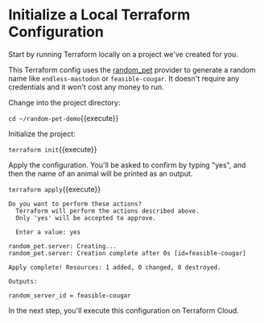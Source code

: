 # Initialize a Local Terraform Configuration

Start by running Terraform locally on a project we've created for you.

This Terraform config uses the [random_pet](https://www.terraform.io/docs/providers/random/r/pet.html) provider to generate a random name like `endless-mastodon` or `feasible-cougar`. It doesn't require any credentials and it won't cost any money to run.

Change into the project directory:

`cd ~/random-pet-demo`{{execute}}

Initialize the project:

`terraform init`{{execute}}

Apply the configuration. You'll be asked to confirm by typing "yes", and then the name of an animal will be printed as an output.

`terraform apply`{{execute}}

```
Do you want to perform these actions?
  Terraform will perform the actions described above.
  Only 'yes' will be accepted to approve.

  Enter a value: yes

random_pet.server: Creating...
random_pet.server: Creation complete after 0s [id=feasible-cougar]

Apply complete! Resources: 1 added, 0 changed, 0 destroyed.

Outputs:

random_server_id = feasible-cougar
```

In the next step, you'll execute this configuration on Terraform Cloud.
